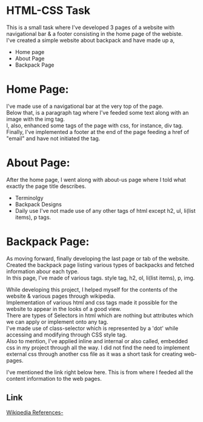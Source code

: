 # HTML-CSS Task

This is a small task where I've developed 3 pages of a website with navigational bar & a footer consisting in the home page of the webiste. <br>
I've created a simple website about backpack and have made up a, <br>
* Home page
* About Page
* Backpack Page

# Home Page:

I've made use of a navigational bar at the very top of the page.<br>
Below that, is a paragraph tag where I've feeded some text along with an image with the img tag.<br>
I, also, enhanced some tags of the page with css, for instance, div tag.
Finally, I've implemented a footer at the end of the page feeding a href of "email" and have not initiated the tag.

# About Page:

After the home page, I went along with about-us page where I told what exactly the page title describes.<br>
* Terminolgy
* Backpack Designs
* Daily use
I've not made use of any other tags of html except h2, ul, li(list items), p tags.
  
# Backpack Page:

As moving forward, finally developing the last page or tab of the website.<br>
Created the backpack page listing various types of backpacks and fetched information abour each type.<br>
In this page, I've made of various tags. style tag, h2, ol, li(list items), p, img.<br>

While developing this project, I helped myself for the contents of the website & various pages through wikipedia.<br>
Implementation of various html and css tags made it possible for the website to appear in the looks of a good view.<br>
There are types of Selectors in html which are nothing but attributes which we can apply or implement onto any tag.<br>
I've made use of class-selector which is represented by a 'dot' while accessing and modifying through CSS style tag.<br>
Also to mention, I've applied inline and internal or also called, embedded css in my project through all the way. I did not find the need to implement external css through
another css file as it was a short task for creating web-pages.

I've mentioned the link right below here. This is from where I feeded all the content information to the web pages. 

## Link 
[Wikipedia References-](https://en.wikipedia.org/wiki/Backpack)



